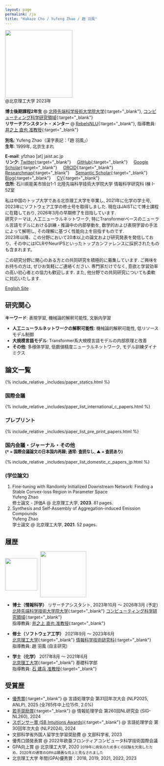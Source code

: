 ```yaml
---
layout: page
permalink: /ja
title: "Hakaze Cho / Yufeng Zhao / 趙 羽風"
---
```


<div class="img_margin">
<img src="./assets/fig/photo.png" alt="" title="@Beijing Inst. Tech. 2023" height="220">
<figcaption>@北京理工大学 2023年</figcaption>
</div>

**博士後期課程2年生** @ [北陸先端科学技術大学院大学](https://www.jaist.ac.jp/){:target="_blank"}, [コンピューティング科学研究領域](https://www.jaist.ac.jp/areas/cs/){:target="_blank"}  
**リサーチアシスタント・メンター** @ [RebelsNLU](https://rebelsnlu.super.site/){:target="_blank"}, 指導教員: [井之上 直也 准教授](https://naoya-i.info/){:target="_blank"}   

**別名**: Yufeng Zhao（漢字表記：「趙 羽風」）  
**生年**: 1999年, 北京生まれ  
<!-- **所属**: 北陸先端科学技術大学院大学 ← 北京理工大学 -->

**E-mail**: yfzhao [at] jaist.ac.jp  
**リンク**:
[Twitter](https://x.com/yfZhao495){:target="_blank"} &nbsp;&nbsp;&nbsp;
[GitHub](https://github.com/hc495){:target="_blank"} &nbsp;&nbsp;&nbsp; 
[Google Scholar](https://scholar.google.com/citations?user=q_eQAcwAAAAJ){:target="_blank"} &nbsp;&nbsp;&nbsp; 
[ORCID](https://orcid.org/0000-0002-7127-1954){:target="_blank"} &nbsp;&nbsp;&nbsp; 
[Researchmap](https://researchmap.jp/hc495){:target="_blank"} &nbsp;&nbsp;&nbsp; 
[Semantic Scholar](https://www.semanticscholar.org/author/Hakaze-Cho/2304519017){:target="_blank"} &nbsp;&nbsp;&nbsp; 
[Blog](https://hakaze.notion.site/index?pvs=4){:target="_blank"} &nbsp;&nbsp;&nbsp; 
[CV](./assets/cv_yfzhao.pdf){:target="_blank"} &nbsp;&nbsp;&nbsp;   
**住所**: 石川県能美市旭台1-1 北陸先端科学技術大学院大学 情報科学研究科 I棟 I-52室  

私は中国のトップ大学である北京理工大学を卒業し, 2021年に化学の学士号, 2023年にソフトウェア工学の修士号を取得しました. 現在はJAISTにて博士課程に在籍しており, 2026年3月の早期修了を目指しています.  
研究テーマは, 人工ニューラルネットワーク, 特にTransformerベースのニューラル言語モデルにおける訓練・推論中の内部挙動を, 数学的および表現学習の手法によって解明し, その理解に基づく性能向上を目指すものです.  
2023年以降、この分野において20本以上の論文および研究発表を発信しており、その中にはICLRやNeurIPSといったトップカンファレンスに採択されたものも含まれます。

この研究分野に関心のある方との共同研究を積極的に募集しています. ご興味をお持ちの方は, ぜひお気軽にご連絡ください. 専門家だけでなく, 意欲と学習効率の高い初心者との協力も歓迎します. また, 他分野での共同研究についても柔軟に対応いたします.

[English Site](https://www.hakaze-c.com/)

## 研究関心

**キーワード**: 表現学習, 機械論的解釈可能性, 文脈内学習  
- **人工ニューラルネットワークの解釈可能性**: 機械論的解釈可能性, 低リソースモデル制御  
- **大規模言語モデル**: Transformer系大規模言語モデルの内部原理と改善  
- **その他**: 多様体学習, 低数値精度ニューラルネットワーク, モデル訓練ダイナミクス

## 論文一覧

{% include_relative _includes/paper_statics.html %}

### 国際会議

{% include_relative _includes/paper_list_international_c_papers.html %}

### プレプリント

{% include_relative _includes/paper_list_pre_print_papers.html %}

### 国内会議・ジャーナル・その他<br><span style="font-size:0.8em">(† = 国際会議論文の日本国内再録; 通常: 査読なし, ▲ = 査読あり)</span>

{% include_relative _includes/paper_list_domestic_c_papers_jp.html %}

### (学位論文)

1. Fine-tuning with Randomly Initialized Downstream Network: Finding a Stable Convex-loss Region in Parameter Space    
    Yufeng Zhao   
    修士論文 - 評価A @ 北京理工大学, **2023**. 81 pages.
2. Synthesis and Self-Assembly of Aggregation-induced Emission Compounds   
   Yufeng Zhao   
   学士論文 @ 北京理工大学, **2021**. 52 pages.

## 履歴

<div class="img_margin" style="display: flex; align-items: center; gap: 10px;">
    <img src="./assets/fig/jaist.png" height="105">
    <img src="./assets/fig/bit_xiaohui.jpg" height="150">
</div>

- **博士（情報科学）** リサーチアシスタント, 2023年10月 ～ 2026年3月 (予定)  
  [北陸先端科学技術大学院大学](https://www.jaist.ac.jp/){:target="_blank"} [コンピューティング科学研究領域](https://www.jaist.ac.jp/areas/cs/){:target="_blank"}   
  指導教員: [井之上 直也 准教授](https://naoya-i.info/){:target="_blank"}

- **修士（ソフトウェア工学）** 2021年9月 ～ 2023年6月  
  [北京理工大学](https://cs.bit.edu.cn/){:target="_blank"} [情報科学技術研究科](https://cs.bit.edu.cn/){:target="_blank"}  
  指導教員: 趙 羽風 (自主研究)

- **学士（化学）** 2017年8月 ～ 2021年6月  
  [北京理工大学](https://cs.bit.edu.cn/){:target="_blank"} 基礎科学部  
  指導教員: [石 建兵 准教授](https://mse.bit.edu.cn/szdw/jgml/clwlyhxxg/ff4af2fd072b47beadc219b5c4e266f7.htm){:target="_blank"}

## 受賞歴

- [優秀賞](https://anlp.jp/nlp2025/award.html#outstanding){:target="_blank"} @ 言語処理学会 第31回年次大会 (NLP2025, ANLP), 2025 (全765件中上位15件, 2.0%)  
- [若手奨励賞](https://sites.google.com/sig-nl.ipsj.or.jp/sig-nl/%E6%8E%88%E8%B3%9E/young#h.qq15e8v12s8d){:target="_blank"} @ 情報処理学会 第260回NL研究会 (SIG-NL260), 2024  
- [スポンサー賞 (SB Intuitions Awards)](https://www.anlp.jp/nlp2024/award.html){:target="_blank"} @ 言語処理学会 第30回年次大会 (NLP2024), 2024  
- 文部科学省外国人留学生学習奨励費 @ 文部科学省, 2023
- 優秀口頭発表賞 @ 2022年欧亜フロンティアコンピュータ科学技術国際会議  
- GPA向上賞 @ 北京理工大学, 2020
<small>2019年に病気のため多くの試験を欠席したため、2020年の通常のGPAは顕著な向上と見なされました</small>
- 北京理工大学 年間(GPA)優秀賞：2018, 2019, 2021, 2022, 2023  